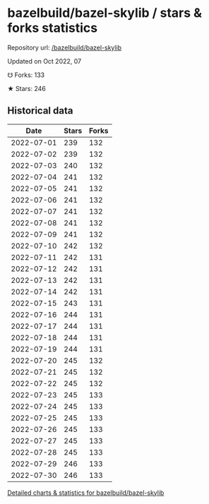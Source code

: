 # bazelbuild/bazel-skylib / stars & forks statistics

Repository url: [/bazelbuild/bazel-skylib](https://github.com/bazelbuild/bazel-skylib)

Updated on Oct 2022, 07

☋ Forks: 133

★ Stars: 246

## Historical data
| Date | Stars | Forks |
|------|-------|-------|
| 2022-07-01 | 239 | 132 | 
| 2022-07-02 | 239 | 132 | 
| 2022-07-03 | 240 | 132 | 
| 2022-07-04 | 241 | 132 | 
| 2022-07-05 | 241 | 132 | 
| 2022-07-06 | 241 | 132 | 
| 2022-07-07 | 241 | 132 | 
| 2022-07-08 | 241 | 132 | 
| 2022-07-09 | 241 | 132 | 
| 2022-07-10 | 242 | 132 | 
| 2022-07-11 | 242 | 131 | 
| 2022-07-12 | 242 | 131 | 
| 2022-07-13 | 242 | 131 | 
| 2022-07-14 | 242 | 131 | 
| 2022-07-15 | 243 | 131 | 
| 2022-07-16 | 244 | 131 | 
| 2022-07-17 | 244 | 131 | 
| 2022-07-18 | 244 | 131 | 
| 2022-07-19 | 244 | 131 | 
| 2022-07-20 | 245 | 132 | 
| 2022-07-21 | 245 | 132 | 
| 2022-07-22 | 245 | 132 | 
| 2022-07-23 | 245 | 133 | 
| 2022-07-24 | 245 | 133 | 
| 2022-07-25 | 245 | 133 | 
| 2022-07-26 | 245 | 133 | 
| 2022-07-27 | 245 | 133 | 
| 2022-07-28 | 245 | 133 | 
| 2022-07-29 | 246 | 133 | 
| 2022-07-30 | 246 | 133 | 


[Detailed charts & statistics for bazelbuild/bazel-skylib](https://reviewgithub.com/rep/bazelbuild/bazel-skylib)
